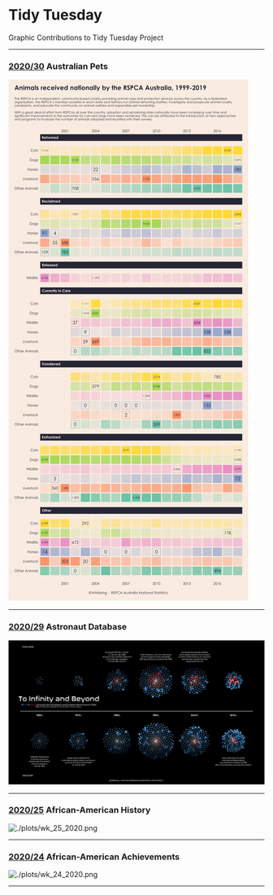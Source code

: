 # Tidy Tuesday

Graphic Contributions to Tidy Tuesday Project

***

### [2020/30](https://github.com/mnaR99/TidyTuesday/blob/master/R/wk_30_2020.Rmd) Australian Pets

![./plots/wk_30_2020.png](https://raw.githubusercontent.com/mnaR99/TidyTuesday/master/plots/wk_30_2020.png)

***

### [2020/29](https://github.com/mnaR99/TidyTuesday/blob/master/R/wk_29_2020.Rmd)️ Astronaut Database

![./plots/wk_29_2020.png](https://raw.githubusercontent.com/mnaR99/TidyTuesday/master/plots/wk_29_2020.png)

***

### [2020/25](https://github.com/mnaR99/TidyTuesday/blob/master/R/wk_25_2020.Rmd)️ African-American History

![./plots/wk_25_2020.png](https://raw.githubusercontent.com/mnaR99/TidyTuesday/master/plots/wk_25_2020.png)

***

### [2020/24](https://github.com/mnaR99/TidyTuesday/blob/master/R/wk_24_2020.Rmd)️ African-American Achievements

![./plots/wk_24_2020.png](https://raw.githubusercontent.com/mnaR99/TidyTuesday/master/plots/wk_24_2020.png)

***